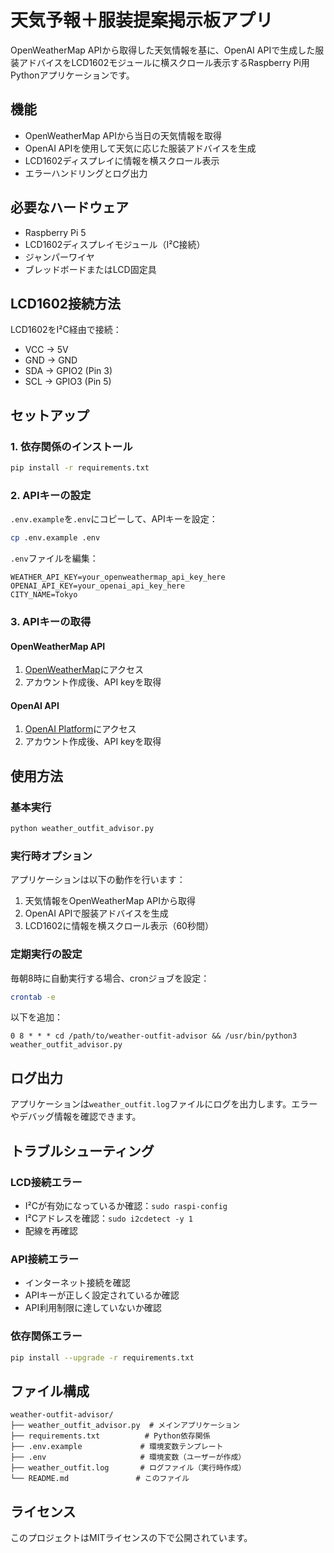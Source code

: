 # 天気予報＋服装提案掲示板アプリ

OpenWeatherMap APIから取得した天気情報を基に、OpenAI APIで生成した服装アドバイスをLCD1602モジュールに横スクロール表示するRaspberry Pi用Pythonアプリケーションです。

## 機能

- OpenWeatherMap APIから当日の天気情報を取得
- OpenAI APIを使用して天気に応じた服装アドバイスを生成
- LCD1602ディスプレイに情報を横スクロール表示
- エラーハンドリングとログ出力

## 必要なハードウェア

- Raspberry Pi 5
- LCD1602ディスプレイモジュール（I²C接続）
- ジャンパーワイヤ
- ブレッドボードまたはLCD固定具

## LCD1602接続方法

LCD1602をI²C経由で接続：

- VCC → 5V
- GND → GND
- SDA → GPIO2 (Pin 3)
- SCL → GPIO3 (Pin 5)

## セットアップ

### 1. 依存関係のインストール

```bash
pip install -r requirements.txt
```

### 2. APIキーの設定

`.env.example`を`.env`にコピーして、APIキーを設定：

```bash
cp .env.example .env
```

`.env`ファイルを編集：

```
WEATHER_API_KEY=your_openweathermap_api_key_here
OPENAI_API_KEY=your_openai_api_key_here
CITY_NAME=Tokyo
```

### 3. APIキーの取得

#### OpenWeatherMap API
1. [OpenWeatherMap](https://openweathermap.org/api)にアクセス
2. アカウント作成後、API keyを取得

#### OpenAI API
1. [OpenAI Platform](https://platform.openai.com/api-keys)にアクセス
2. アカウント作成後、API keyを取得

## 使用方法

### 基本実行

```bash
python weather_outfit_advisor.py
```

### 実行時オプション

アプリケーションは以下の動作を行います：

1. 天気情報をOpenWeatherMap APIから取得
2. OpenAI APIで服装アドバイスを生成
3. LCD1602に情報を横スクロール表示（60秒間）

### 定期実行の設定

毎朝8時に自動実行する場合、cronジョブを設定：

```bash
crontab -e
```

以下を追加：

```
0 8 * * * cd /path/to/weather-outfit-advisor && /usr/bin/python3 weather_outfit_advisor.py
```

## ログ出力

アプリケーションは`weather_outfit.log`ファイルにログを出力します。エラーやデバッグ情報を確認できます。

## トラブルシューティング

### LCD接続エラー
- I²Cが有効になっているか確認：`sudo raspi-config`
- I²Cアドレスを確認：`sudo i2cdetect -y 1`
- 配線を再確認

### API接続エラー
- インターネット接続を確認
- APIキーが正しく設定されているか確認
- API利用制限に達していないか確認

### 依存関係エラー
```bash
pip install --upgrade -r requirements.txt
```

## ファイル構成

```
weather-outfit-advisor/
├── weather_outfit_advisor.py  # メインアプリケーション
├── requirements.txt          # Python依存関係
├── .env.example             # 環境変数テンプレート
├── .env                     # 環境変数（ユーザーが作成）
├── weather_outfit.log       # ログファイル（実行時作成）
└── README.md               # このファイル
```

## ライセンス

このプロジェクトはMITライセンスの下で公開されています。